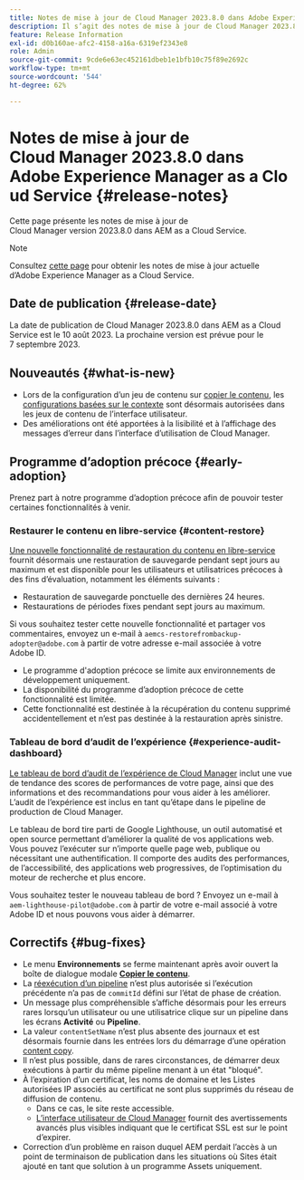 ```yaml
---
title: Notes de mise à jour de Cloud Manager 2023.8.0 dans Adobe Experience Manager as a Cloud Service
description: Il s’agit des notes de mise à jour de Cloud Manager 2023.8.0 dans AEM as a Cloud Service.
feature: Release Information
exl-id: d0b160ae-afc2-4158-a16a-6319ef2343e8
role: Admin
source-git-commit: 9cde6e63ec452161dbeb1e1bfb10c75f89e2692c
workflow-type: tm+mt
source-wordcount: '544'
ht-degree: 62%

---
```


# Notes de mise à jour de Cloud Manager 2023.8.0 dans Adobe Experience Manager as a Cloud Service {#release-notes}

Cette page présente les notes de mise à jour de Cloud Manager version 2023.8.0 dans AEM as a Cloud Service.

>[!NOTE]
>
>Consultez [cette page](/help/release-notes/release-notes-cloud/release-notes-current.md) pour obtenir les notes de mise à jour actuelle d’Adobe Experience Manager as a Cloud Service.

## Date de publication {#release-date}

La date de publication de Cloud Manager 2023.8.0 dans AEM as a Cloud Service est le 10 août 2023. La prochaine version est prévue pour le 7 septembre 2023.

## Nouveautés {#what-is-new}

* Lors de la configuration d’un jeu de contenu sur [copier le contenu](/help/implementing/developing/tools/content-copy.md), les [configurations basées sur le contexte](/help/implementing/developing/introduction/configurations.md) sont désormais autorisées dans les jeux de contenu de l’interface utilisateur.
* Des améliorations ont été apportées à la lisibilité et à l’affichage des messages d’erreur dans l’interface d’utilisation de Cloud Manager.

## Programme d’adoption précoce {#early-adoption}

Prenez part à notre programme d’adoption précoce afin de pouvoir tester certaines fonctionnalités à venir.

### Restaurer le contenu en libre-service {#content-restore}

[Une nouvelle fonctionnalité de restauration du contenu en libre-service](/help/operations/restore.md) fournit désormais une restauration de sauvegarde pendant sept jours au maximum et est disponible pour les utilisateurs et utilisatrices précoces à des fins d’évaluation, notamment les éléments suivants :

* Restauration de sauvegarde ponctuelle des dernières 24 heures.
* Restaurations de périodes fixes pendant sept jours au maximum.

Si vous souhaitez tester cette nouvelle fonctionnalité et partager vos commentaires, envoyez un e-mail à `aemcs-restorefrombackup-adopter@adobe.com` à partir de votre adresse e-mail associée à votre Adobe ID.

* Le programme d&#39;adoption précoce se limite aux environnements de développement uniquement.
* La disponibilité du programme d’adoption précoce de cette fonctionnalité est limitée.
* Cette fonctionnalité est destinée à la récupération du contenu supprimé accidentellement et n’est pas destinée à la restauration après sinistre.

### Tableau de bord d’audit de l’expérience {#experience-audit-dashboard}

[Le tableau de bord d’audit de l’expérience de Cloud Manager](/help/implementing/cloud-manager/experience-audit-dashboard.md) inclut une vue de tendance des scores de performances de votre page, ainsi que des informations et des recommandations pour vous aider à les améliorer. L’audit de l’expérience est inclus en tant qu’étape dans le pipeline de production de Cloud Manager.

Le tableau de bord tire parti de Google Lighthouse, un outil automatisé et open source permettant d’améliorer la qualité de vos applications web. Vous pouvez l’exécuter sur n’importe quelle page web, publique ou nécessitant une authentification. Il comporte des audits des performances, de l’accessibilité, des applications web progressives, de l’optimisation du moteur de recherche et plus encore.

Vous souhaitez tester le nouveau tableau de bord ? Envoyez un e-mail à `aem-lighthouse-pilot@adobe.com` à partir de votre e-mail associé à votre Adobe ID et nous pouvons vous aider à démarrer.

## Correctifs {#bug-fixes}

* Le menu **Environnements** se ferme maintenant après avoir ouvert la boîte de dialogue modale **[Copier le contenu](/help/implementing/developing/tools/content-copy.md)**.
* La [réexécution d’un pipeline](/help/implementing/cloud-manager/deploy-code.md#reexecute-deployment) n’est plus autorisée si l’exécution précédente n’a pas de `commitId` défini sur l’état de phase de création.
* Un message plus compréhensible s’affiche désormais pour les erreurs rares lorsqu’un utilisateur ou une utilisatrice clique sur un pipeline dans les écrans **Activité** ou **Pipeline**.
* La valeur `contentSetName` n’est plus absente des journaux et est désormais fournie dans les entrées lors du démarrage d’une opération [content copy](/help/implementing/developing/tools/content-copy.md).
* Il n’est plus possible, dans de rares circonstances, de démarrer deux exécutions à partir du même pipeline menant à un état &quot;bloqué&quot;.
* À l’expiration d’un certificat, les noms de domaine et les Listes autorisées IP associés au certificat ne sont plus supprimés du réseau de diffusion de contenu.
   * Dans ce cas, le site reste accessible.
   * [L’interface utilisateur de Cloud Manager](/help/implementing/cloud-manager/managing-ssl-certifications/introduction-to-ssl-certificates.md) fournit des avertissements avancés plus visibles indiquant que le certificat SSL est sur le point d’expirer.
* Correction d’un problème en raison duquel AEM perdait l’accès à un point de terminaison de publication dans les situations où Sites était ajouté en tant que solution à un programme Assets uniquement.
